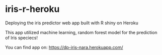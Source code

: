 # iris-r-heroku
Deploying the iris predictor web app built with R shiny on Heroku

This app utilized machine learning, random forest model for the prediction of Iris speciecs!


You can find app on:  https://dp-iris-nara.herokuapp.com/

